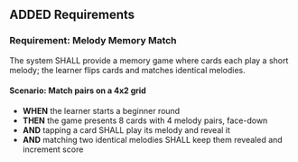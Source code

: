 ## ADDED Requirements
### Requirement: Melody Memory Match
The system SHALL provide a memory game where cards each play a short melody; the learner flips cards and matches identical melodies.

#### Scenario: Match pairs on a 4x2 grid
- **WHEN** the learner starts a beginner round
- **THEN** the game presents 8 cards with 4 melody pairs, face-down
- **AND** tapping a card SHALL play its melody and reveal it
- **AND** matching two identical melodies SHALL keep them revealed and increment score

